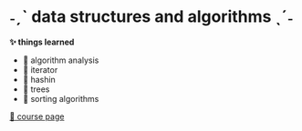 # ˗ˏˋ data structures and algorithms ˎˊ˗

<p><b>✨ things learned</b><p>
 <ul>
   <li>🌸 algorithm analysis</li>
   <li>🌸 iterator</li>
   <li>🌸 hashin</li>
   <li>🌸 trees</li>
   <li>🌸 sorting algorithms</li>
 </ul>

<a href="http://www.cs.ubbcluj.ro/~marianzsu/DSA.html">📌 course page</a>
